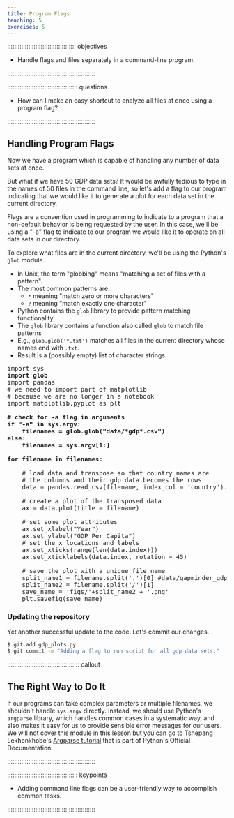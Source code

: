 ```yaml
---
title: Program Flags
teaching: 5
exercises: 5
---
```


::::::::::::::::::::::::::::::::::::::: objectives

- Handle flags and files separately in a command-line program.

::::::::::::::::::::::::::::::::::::::::::::::::::

:::::::::::::::::::::::::::::::::::::::: questions

- How can I make an easy shortcut to analyze all files at once using a program flag?

::::::::::::::::::::::::::::::::::::::::::::::::::

## Handling Program Flags

Now we have a program which is capable of handling any number of data sets at once.

But what if we have 50 GDP data sets? It would be awfully tedious to type in the names
of 50 files in the command line, so let's add a flag to our program indicating that we
would like it to generate a plot for each data set in the current directory.

Flags are a convention used in programming to indicate to a program that a non-default behavior
is being requested by the user. In this case, we'll be using a "-a" flag to indicate to our program
we would like it to operate on all data sets in our directory.

To explore what files are in the current directory, we'll be using the Python's `glob` module.

- In Unix, the term "globbing" means "matching a set of files with a pattern".
- The most common patterns are:
  - `*` meaning "match zero or more characters"
  - `?` meaning "match exactly one character"
- Python contains the `glob` library to provide pattern matching functionality
- The `glob` library contains a function also called `glob` to match file patterns
- E.g., `glob.glob('*.txt')` matches all files in the current directory
  whose names end with `.txt`.
- Result is a (possibly empty) list of character strings.

<pre>
import sys
<b>import glob</b>
import pandas
# we need to import part of matplotlib
# because we are no longer in a notebook
import matplotlib.pyplot as plt

<b># check for -a flag in arguments
if "-a" in sys.argv:
    filenames = glob.glob("data/*gdp*.csv")
else:
    filenames = sys.argv[1:]

for filename in filenames:</b>

    # load data and transpose so that country names are
    # the columns and their gdp data becomes the rows
    data = pandas.read_csv(filename, index_col = 'country').T

    # create a plot of the transposed data
    ax = data.plot(title = filename)

    # set some plot attributes
    ax.set_xlabel("Year")
    ax.set_ylabel("GDP Per Capita")
    # set the x locations and labels
    ax.set_xticks(range(len(data.index)))
    ax.set_xticklabels(data.index, rotation = 45)

    # save the plot with a unique file name
    split_name1 = filename.split('.')[0] #data/gapminder_gdp_XXX
    split_name2 = filename.split('/')[1]
    save_name = 'figs/'+split_name2 + '.png'
    plt.savefig(save_name)
</pre>

### Updating the repository

Yet another successful update to the code. Let's
commit our changes.

```bash
$ git add gdp_plots.py
$ git commit -m "Adding a flag to run script for all gdp data sets."
```

:::::::::::::::::::::::::::::::::::::::::  callout

## The Right Way to Do It

If our programs can take complex parameters or multiple filenames,
we shouldn't handle `sys.argv` directly.
Instead,
we should use Python's `argparse` library,
which handles common cases in a systematic way,
and also makes it easy for us to provide sensible error messages for our users.
We will not cover this module in this lesson
but you can go to Tshepang Lekhonkhobe's [Argparse tutorial](https://docs.python.org/dev/howto/argparse.html)
that is part of Python's Official Documentation.


::::::::::::::::::::::::::::::::::::::::::::::::::

:::::::::::::::::::::::::::::::::::::::: keypoints

- Adding command line flags can be a user-friendly way to accomplish common tasks.

::::::::::::::::::::::::::::::::::::::::::::::::::


